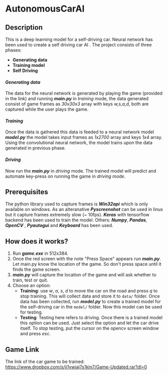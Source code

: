 # **AutonomousCarAI**
## Description

This is a deep learning model for a self-driving car. Neural network has been used to create a self driving car AI . The project consists of three phases: 

 - **Generating data**
 - **Training model**
 - **Self Driving**
#### *Generating data*
The data for the neural network is generated by playing the game (provided in the link) and running ***main.py*** in *training* mode, the data generated consist of game frames as *30x30x3* array with keys *w,s,a,d*, both are captured while the user plays the game.
#### *Training*
 Once the data is gathered this data is feeded to a neural network model ***model.py*** the model takes input frames as *1x2700* array and keys *1x4* array. Using the convolutional neural network, the model trains upon the data generated in previous phase.
#### *Driving*
Now run the ***main.py*** in *driving* mode. The trained model will predict and automate key-press on running the game in *driving mode*.

## Prerequisites

The python library used to capture frames is ***Win32api*** which is only available on windows. As an alteranative ***Pyscreenshot*** can be used in linux but it capture frames extremely slow (~ 10fps). ***Keras*** with tensorflow backend has been used to train the model. Others:  ***Numpy***, ***Pandas***, ***OpenCV*** , ***Pyautogui*** and ***Keyboard*** has been used.


## How does it works?

 1. Run ***game.exe*** in 512x384. 
 2. Once the red screen with the note "Press Space" appears run ***main.py***. Let main.py know the location of the game. So don't press space until it finds the game screen.
 3. ***main.py*** will capture the location of the game and will ask whether to train, test or quit. 
 4. Choose an option:
    - **Training**: use *w*, *a*, *s*, *d* to move the car on the road and press *q* to stop training. This will collect data and store it to `data/` folder. Once data has been collected, run ***model.py*** to create a trained model for the self-driving car in the `model/` folder. Now this model can be used for testing.
    - **Testing**: Testing here refers to driving. Once there is a trained model this option can be used. Just select the option and let the car drive itself. To stop testing, put the cursor on the opencv screen window and press *esc*.


## Game Link

The link of the car game to be trained:
https://www.dropbox.com/s/ji1ywiaj7s1kin7/Game-Updated.rar?dl=0

